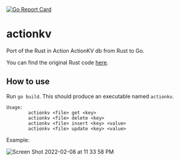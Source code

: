 [![Go Report Card](https://goreportcard.com/badge/github.com/cwithmichael/actionkv)](https://goreportcard.com/report/github.com/cwithmichael/actionkv)

# actionkv
Port of the Rust in Action ActionKV db from Rust to Go.

You can find the original Rust code [here](https://github.com/rust-in-action/code/tree/1st-edition/ch7/ch7-actionkv2). 

## How to use

Run `go build`. This should produce an executable named `actionkv`.
```
Usage:
        actionkv <file> get <key>
        actionkv <file> delete <key>
        actionkv <file> insert <key> <value>
        actionkv <file> update <key> <value>
```

Example:

![Screen Shot 2022-02-08 at 11 33 58 PM](https://user-images.githubusercontent.com/1703143/153128147-73440736-e868-4bb1-bbed-8531e7cdd7f6.png)
